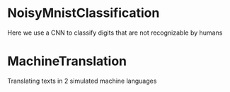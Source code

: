 # NoisyMnistClassification
Here we use a CNN to classify digits that are not recognizable by humans

# MachineTranslation
Translating texts in 2 simulated machine languages
